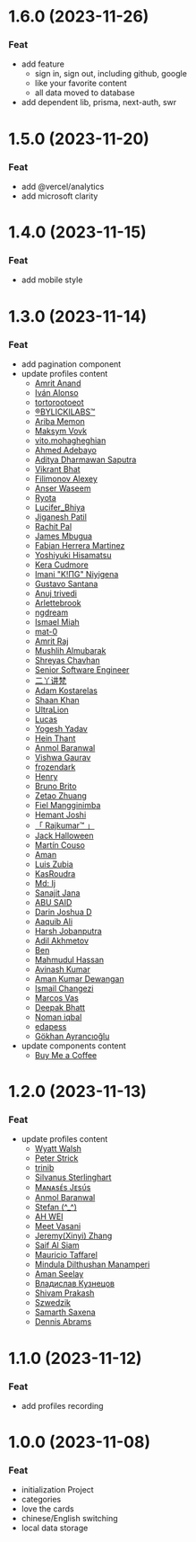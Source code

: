 # 1.6.0 (2023-11-26)

### Feat

+ add feature 
  - sign in, sign out, including github, google
  - like your favorite content
  - all data moved to database
+ add dependent lib, prisma, next-auth, swr

# 1.5.0 (2023-11-20)

### Feat

+ add @vercel/analytics
+ add microsoft clarity

# 1.4.0 (2023-11-15)

### Feat

+ add mobile style

# 1.3.0 (2023-11-14)

### Feat

+ add pagination component
+ update profiles content
  - [Amrit Anand](https://github.com/aamrits)
  - [Iván Alonso](https://github.com/neverbot)
  - [tortorootoeot](https://github.com/totoroterror)
  - [®️BYLICKILABS™️](https://github.com/bylickilabs)
  - [Ariba Memon](https://github.com/Ariba-memon)
  - [Maksym Vovk](https://github.com/MaksimVovk)
  - [vito.mohagheghian](https://github.com/vito-mohagheghian)
  - [Ahmed Adebayo](https://github.com/Huangdi-599)
  - [Aditya Dharmawan Saputra](https://github.com/adityadees)
  - [Vikrant Bhat](https://github.com/bhatvikrant)
  - [Filimonov Alexey](https://github.com/FilimonovAlexey)
  - [Anser Waseem](https://github.com/anserwaseem)
  - [Ryota](https://github.com/RyotaOku)
  - [Lucifer_Bhiya](https://github.com/Lucifer-00007)
  - [Jiganesh Patil](https://github.com/Jiganesh)
  - [Rachit Pal](https://github.com/Rachit-Pal)
  - [James Mbugua](https://github.com/AwesomeJim)
  - [Fabian Herrera Martinez](https://github.com/FabianHMzz)
  - [Yoshiyuki Hisamatsu](https://github.com/hisasann)
  - [Kera Cudmore](https://github.com/kera-cudmore)
  - [Imani "K!ΠG" Niyigena](https://github.com/ImaniAN)
  - [Gustavo Santana](https://github.com/Gustavosta)
  - [Anuj trivedi](https://github.com/aasn0119)
  - [Arlettebrook](https://github.com/Arlettebrook)
  - [ngdream](https://github.com/ngdream)
  - [Ismael Miah](https://github.com/ismaelmiah)
  - [mat-0](https://github.com/mat-0)
  - [Amrit Raj](https://github.com/amritmaurya1504)
  - [Mushlih Almubarak](https://github.com/mushlih-almubarak)
  - [Shreyas Chavhan](https://github.com/shreyaschavhan)
  - [Senior Software Engineer](https://github.com/Big-Silver)
  - [二丫讲梵](https://github.com/eryajf)
  - [Adam Kostarelas](https://github.com/AdamXweb)
  - [Shaan Khan](https://github.com/ShaanCoding)
  - [UltraLion](https://github.com/UltraLionfr)
  - [Lucas](https://github.com/Somfic)
  - [Yogesh Yadav](https://github.com/yogeshdecodes)
  - [Hein Thant](https://github.com/IndieCoderMM)
  - [Anmol Baranwal](https://github.com/Anmol-Baranwal)
  - [Vishwa Gaurav](https://github.com/VishwaGauravIn)
  - [frozendark](https://github.com/frozendark01)
  - [Henry](https://github.com/henryhkb)
  - [Bruno Brito](https://github.com/brunobritodev)
  - [Zetao Zhuang](https://github.com/zzetao)
  - [Fiel Mangginimba](https://github.com/fiellogramontemangginimba)
  - [Hemant Joshi](https://github.com/mayhemantt)
  - [「 Rajkumar™ 」](https://github.com/Awesome-RJ)
  - [Jack Halloween](https://github.com/jackhallloween21)
  - [Martín Couso](https://github.com/martinCouso)
  - [Aman](https://github.com/king04aman)
  - [Luis Zubia](https://github.com/luigirazum)
  - [KasRoudra](https://github.com/KasRoudra)
  - [Md: Ij](https://github.com/Md-Ij)
  - [Sanajit Jana](https://github.com/sanajitjana)
  - [ABU SAID](https://github.com/said7388)
  - [Darin Joshua D](https://github.com/DarinJoshua-dev)
  - [Aaquib Ali](https://github.com/imaaquibali)
  - [Harsh Jobanputra](https://github.com/harsh2201)
  - [Adil Akhmetov](https://github.com/weeebdev)
  - [Ben](https://github.com/bgonzales17)
  - [Mahmudul Hassan](https://github.com/ProMahmudul)
  - [Avinash Kumar](https://github.com/rock12231)
  - [Aman Kumar Dewangan](https://github.com/amandewatnitrr)
  - [Ismail Changezi](https://github.com/IsmailChangezi)
  - [Marcos Vas](https://github.com/marcos-inja)
  - [Deepak Bhatt](https://github.com/deathook007)
  - [Noman iqbal](https://github.com/thenomaniqbal)
  - [edapess](https://github.com/edapess)
  - [Gökhan Ayrancıoğlu](https://github.com/G-khan)
+ update components content
  - [Buy Me a Coffee](https://www.buymeacoffee.com)

# 1.2.0 (2023-11-13)

### Feat

+ update profiles content
  - [Wyatt Walsh](https://github.com/wyattowalsh)
  - [Peter Strick](https://github.com/PeterStrick)
  - [trinib](https://github.com/trinib)
  - [Silvanus Sterlinghart](https://github.com/FierceMao)
  - [Mᴀɴᴀsᴇ́s Jᴇsᴜ́s](https://github.com/manasesjesus)
  - [Anmol Baranwal](https://github.com/Anmol-Baranwal)
  - [Stefan (^_^)](https://github.com/cornatul)
  - [AH WEI](https://github.com/kwchang0831)
  - [Meet Vasani](https://github.com/D4-80593-meetvasani)
  - [Jeremy(Xinyi) Zhang](https://github.com/Jeremyzzzz)
  - [Saif Al Siam](https://github.com/alsiam)
  - [Mauricio Taffarel](https://github.com/taffarel55)
  - [Mindula Dilthushan Manamperi](https://github.com/Mindula-Dilthushan)
  - [Aman Seelay](https://github.com/ImSeelay)
  - [Владислав Кузнецов](https://github.com/SmithyVL)
  - [Shivam Prakash](https://github.com/Shivam171)
  - [Szwedzik](https://github.com/szwedzik)
  - [Samarth Saxena](https://github.com/SamarthSaxena10)
  - [Dennis Abrams](https://github.com/dennisabrams)

# 1.1.0 (2023-11-12)

### Feat

+ add profiles recording

# 1.0.0 (2023-11-08)

### Feat

+ initialization Project
+ categories
+ love the cards
+ chinese/English switching
+ local data storage
